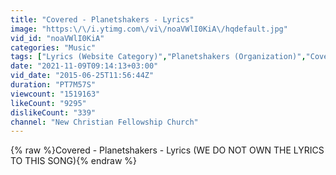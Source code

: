 ```yaml
---
title: "Covered - Planetshakers - Lyrics"
image: "https:\/\/i.ytimg.com\/vi\/noaVWlI0KiA\/hqdefault.jpg"
vid_id: "noaVWlI0KiA"
categories: "Music"
tags: ["Lyrics (Website Category)","Planetshakers (Organization)","Covered"]
date: "2021-11-09T09:14:13+03:00"
vid_date: "2015-06-25T11:56:44Z"
duration: "PT7M57S"
viewcount: "1519163"
likeCount: "9295"
dislikeCount: "339"
channel: "New Christian Fellowship Church"
---
```

{% raw %}Covered - Planetshakers - Lyrics (WE DO NOT OWN THE LYRICS TO THIS SONG){% endraw %}
